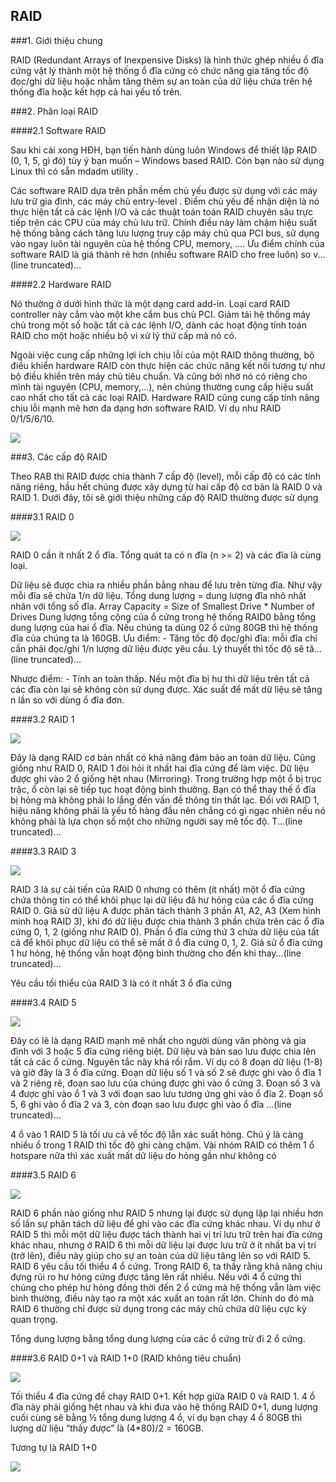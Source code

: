 ## RAID

###1. Giới thiệu chung

RAID (Redundant Arrays of Inexpensive Disks) là hình thức ghép nhiều ổ đĩa cứng vật lý thành một hệ thống ổ đĩa cứng có chức năng gia tăng tốc độ đọc/ghi dữ liệu hoặc nhằm tăng thêm sự an toàn của dữ liệu chứa trên hệ thống đĩa hoặc kết hợp cả hai yếu tố trên.

###2. Phân loại RAID

####2.1 Software RAID

Sau khi cài xong HĐH, bạn tiến hành dùng luôn Windows để thiết lập RAID (0, 1, 5, gì đó) tùy ý bạn muốn – Windows based RAID. Còn bạn nào sử dụng Linux thì có sẵn mdadm utility .

Các software RAID dựa trên phần mềm chủ yếu được sử dụng với các máy lưu trữ gia đình, các máy chủ entry-level . Điểm chủ yếu để nhận diện là nó thực hiện tất cả các lệnh I/O và các thuật toán toán RAID chuyên sâu trực tiếp trên các CPU của máy chủ lưu trữ. Chính điều này làm chậm hiệu suất hệ thống bằng cách tăng lưu lượng truy cập máy chủ qua PCI bus, sử dụng vào ngay luôn tài nguyên của hệ thống CPU, memory, .... Ưu điểm chính của software RAID là giá thành rẻ hơn (nhiều software RAID cho free luôn) so v...(line truncated)...

####2.2 Hardware RAID

Nó thường ở dưới hình thức là một dạng card add-in. Loại card RAID controller này cắm vào một khe cắm bus chủ PCI. Giảm tải hệ thống máy chủ trong một số hoặc tất cả các lệnh I/O, dành các hoạt động tính toán RAID cho một hoặc nhiều bộ vi xử lý thứ cấp mà nó có.

Ngoài việc cung cấp những lợi ích chịu lỗi của một RAID thông thường, bộ điều khiển hardware RAID còn thực hiện các chức năng kết nối tương tự như bộ điều khiển trên máy chủ tiêu chuẩn. Và cũng bởi nhờ nó có riêng cho mình tài nguyên (CPU, memory,...), nên chúng thường cung cấp hiệu suất cao nhất cho tất cả các loại RAID. Hardware RAID cũng cung cấp tính năng chịu lỗi mạnh mẽ hơn đa dạng hơn software RAID. Ví dụ như RAID 0/1/5/6/10. 

<img src="http://imgur.com/A4y7yod">

###3. Các cấp độ RAID

Theo RAB thì RAID được chia thành 7 cấp độ (level), mỗi cấp độ có các tính năng riêng, hầu hết chúng được xây dựng từ hai cấp độ cơ bản là RAID 0 và RAID 1. Dưới đây, tôi sẽ giới thiệu những cấp độ RAID thường được sử dụng

####3.1 RAID 0

<img src="http://imgur.com/OFlgAvY">

RAID 0 cần ít nhất 2 ổ đĩa. Tổng quát ta có n đĩa (n >= 2) và các đĩa là cùng loại.

Dữ liệu sẽ được chia ra nhiều phần bằng nhau để lưu trên từng đĩa. Như vậy mỗi đĩa sẽ chứa 1/n dữ liệu. Tổng dung lượng = dung lượng đĩa nhỏ nhất nhân với tổng số đĩa. Array Capacity = Size of Smallest Drive * Number of Drives Dung lượng tổng cộng của ổ cứng trong hệ thống RAID0 bằng tổng dung lượng của hai ổ đĩa. Nếu chúng ta dùng 02 ổ cứng 80GB thì hệ thống đĩa của chúng ta là 160GB. Ưu điểm: - Tăng tốc độ đọc/ghi đĩa: mỗi đĩa chỉ cần phải đọc/ghi 1/n lượng dữ liệu được yêu cầu. Lý thuyết thì tốc độ sẽ tă...(line truncated)...

Nhược điểm: - Tính an toàn thấp. Nếu một đĩa bị hư thì dữ liệu trên tất cả các đĩa còn lại sẽ không còn sử dụng được. Xác suất để mất dữ liệu sẽ tăng n lần so với dùng ổ đĩa đơn.

####3.2 RAID 1

<img src="http://i.imgur.com/ZE42imP.png">

Đây là dạng RAID cơ bản nhất có khả năng đảm bảo an toàn dữ liệu. Cũng giống như RAID 0, RAID 1 đòi hỏi ít nhất hai đĩa cứng để làm việc. Dữ liệu được ghi vào 2 ổ giống hệt nhau (Mirroring). Trong trường hợp một ổ bị trục trặc, ổ còn lại sẽ tiếp tục hoạt động bình thường. Bạn có thể thay thế ổ đĩa bị hỏng mà không phải lo lắng đến vấn đề thông tin thất lạc. Đối với RAID 1, hiệu năng không phải là yếu tố hàng đầu nên chẳng có gì ngạc nhiên nếu nó không phải là lựa chọn số một cho những người say mê tốc độ. T...(line truncated)...

####3.3 RAID 3

<img src="http://i.imgur.com/D44MeGZ.png">

RAID 3 là sự cải tiến của RAID 0 nhưng có thêm (ít nhất) một ổ đĩa cứng chứa thông tin có thể khôi phục lại dữ liệu đã hư hỏng của các ổ đĩa cứng RAID 0. Giả sử dữ liệu A được phân tách thành 3 phần A1, A2, A3 (Xem hình minh hoạ RAID 3), khi đó dữ liệu được chia thành 3 phần chứa trên các ổ đĩa cứng 0, 1, 2 (giống như RAID 0). Phần ổ đĩa cứng thứ 3 chứa dữ liệu của tất cả để khôi phục dữ liệu có thể sẽ mất ở ổ đĩa cứng 0, 1, 2. Giả sử ổ đĩa cứng 1 hư hỏng, hệ thống vẫn hoạt động bình thường cho đến khi thay...(line truncated)...

Yêu cầu tối thiểu của RAID 3 là có ít nhất 3 ổ đĩa cứng

####3.4 RAID 5

<img src="http://i.imgur.com/p3qEKgM.png">

Đây có lẽ là dạng RAID mạnh mẽ nhất cho người dùng văn phòng và gia đình với 3 hoặc 5 đĩa cứng riêng biệt. Dữ liệu và bản sao lưu được chia lên tất cả các ổ cứng. Nguyên tắc này khá rối rắm. Ví dụ có 8 đoạn dữ liệu (1-8) và giờ đây là 3 ổ đĩa cứng. Đoạn dữ liệu số 1 và số 2 sẽ được ghi vào ổ đĩa 1 và 2 riêng rẽ, đoạn sao lưu của chúng được ghi vào ổ cứng 3. Đoạn số 3 và 4 được ghi vào ổ 1 và 3 với đoạn sao lưu tương ứng ghi vào ổ đĩa 2. Đoạn số 5, 6 ghi vào ổ đĩa 2 và 3, còn đoạn sao lưu được ghi vào ổ đĩa ...(line truncated)...

4 ổ vào 1 RAID 5 là tối ưu cả về tốc độ lẫn xác suất hỏng. Chú ý là càng nhiều ổ trong 1 RAID thì tốc độ ghi càng chậm. Vài nhóm RAID có thêm 1 ổ hotspare nữa thì xác xuất mất dữ liệu do hỏng gần như không có
 
####3.5 RAID 6
 
<img src="http://i.imgur.com/8XuBOMh.png">
 
RAID 6 phần nào giống như RAID 5 nhưng lại được sử dụng lặp lại nhiều hơn số lần sự phân tách dữ liệu để ghi vào các đĩa cứng khác nhau. Ví dụ như ở RAID 5 thì mỗi một dữ liệu được tách thành hai vị trí lưu trữ trên hai đĩa cứng khác nhau, nhưng ở RAID 6 thì mỗi dữ liệu lại được lưu trữ ở ít nhất ba vị trí (trở lên), điều này giúp cho sự an toàn của dữ liệu tăng lên so với RAID 5.
RAID 6 yêu cầu tối thiểu 4 ổ cứng. Trong RAID 6, ta thấy rằng khả năng chịu đựng rủi ro hư hỏng cứng được tăng lên rất nhiều. Nếu với 4 ổ cứng thì chúng cho phép hư hỏng đồng thời đến 2 ổ cứng mà hệ thống vẫn làm việc bình thường, điều này tạo ra một xác xuất an toàn rất lớn. Chính do đó mà RAID 6 thường chỉ được sử dụng trong các máy chủ chứa dữ liệu cực kỳ quan trọng.

Tổng dung lượng bằng tổng dung lượng của các ổ cứng trừ đi 2 ổ cứng.

####3.6 RAID 0+1 và RAID 1+0 (RAID không tiêu chuẩn)

<img src="http://i.imgur.com/rUATgZq.png">

Tối thiểu 4 đĩa cứng để chạy RAID 0+1. Kết hợp giữa RAID 0 và RAID 1. 4 ổ đĩa này phải giống hệt nhau và khi đưa vào hệ thống RAID 0+1, dung lượng cuối cùng sẽ bằng ½ tổng dung lượng 4 ổ, ví dụ bạn chạy 4 ổ 80GB thì lượng dữ liệu “thấy được” là (4*80)/2 = 160GB.

Tương tự là RAID 1+0

<img src="http://i.imgur.com/n6BDcHk.png">

